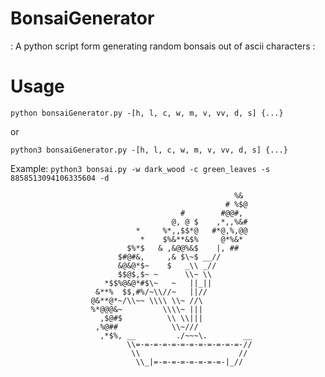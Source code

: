 # BonsaiGenerator
: A python script form generating random bonsais out of ascii characters :

# Usage
`python bonsaiGenerator.py -[h, l, c, w, m, v, vv, d, s] {...}`

or

`python3 bonsaiGenerator.py -[h, l, c, w, m, v, vv, d, s] {...}`

Example:
`python3 bonsai.py -w dark_wood -c green_leaves -s 8858513094106335604 -d`
                                                                                         
                                                                                         
                                                      %&                                 
                                                    # %$@                                
                                          #        #@@#,                                 
                                        @, @ $    ,*,,%&#                                
                                *     %*,,$$*@   #*@,%,@@                                
                                 *    $%&**&$%     @*%&*                                 
                              $%*$   & ,&@@%&$    |, ##                                  
                            $#@#&,     ,& $\~$ __//                                      
                            &@&@*$~    $   _\\ _//                                       
                            $$@$,$~ ~      \\~ \\                                        
                         *$$%@&@*#$\~   ~   ||_||                                        
                       &**%  $$,#%/~\\//~   ||//                                         
                      @&**@*~/\\~~ \\\\ \\~ //\                                          
                      %*@@@&~         \\\\~ |||                                          
                        ,$@#$          \\ \\|||                                          
                       ,%@##            \\~///                                           
                        ,*$%, __         ./~~~\.        __                               
                              \\=-=-=-=-=-=-=-=-=-=-=-=-//                               
                               \\                      //                                
                                \\_|=-=-=-=-=-=-=-=-|_//                                 

